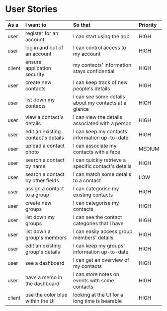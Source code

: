 # User Stories

| As a <Role> | I want to <Do something>           | So that <Achieve some goals>                         | Priority |
| :---------- | :--------------------------------- | :--------------------------------------------------- | :------- |
| user        | register for an account            | I can start using the app                            | HIGH     |
| user        | log in and out of an account       | I can control access to my account                   | HIGH     |
| client      | ensure application security        | my contacts' information stays confidential          | HIGH     |
| user        | create new contacts                | I can keep track of new people's details             | HIGH     |
| user        | list down my contacts              | I can see some details about my contacts at a glance | HIGH     |
| user        | view a contact's details           | I can view the details associated with a person      | HIGH     |
| user        | edit an existing contact's details | I can keep my contacts' information up-to-date       | HIGH     |
| user        | upload a contact photo             | I can associate my contacts with a face              | MEDIUM   |
| user        | search a contact by name           | I can quickly retrieve a specific contact's details  | HIGH     |
| user        | search a contact by other fields   | I can match some details to a contact                | LOW      |
| user        | assign a contact to a group        | I can categorise my existing contacts                | HIGH     |
| user        | create new groups                  | I can categorise my contacts                         | HIGH     |
| user        | list down my groups                | I can see the contact categories that I have         | HIGH     |
| user        | list down a group's members        | I can easily access group members' details           | HIGH     |
| user        | edit an existing group's details   | I can keep my groups' information up-to-date         | HIGH     |
| user        | see a dashboard                    | I can get an overview of my contacts                 | HIGH     |
| user        | have a memo in the dashboard       | I can store notes on events with some contacts       | HIGH     |
| client      | use the color blue within the UI   | looking at the UI for a long time is bearable        | HIGH     |
